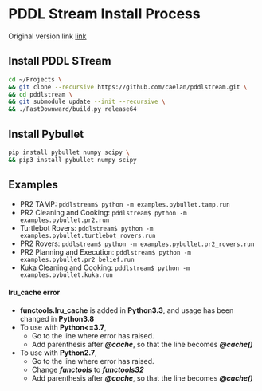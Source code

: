 # PDDL Stream Install Process

Original version link
[link](https://github.com/caelan/pddlstream.git)

## Install PDDL STream
```bash
cd ~/Projects \
&& git clone --recursive https://github.com/caelan/pddlstream.git \
&& cd pddlstream \
&& git submodule update --init --recursive \
&& ./FastDownward/build.py release64
```

## Install Pybullet
```bash
pip install pybullet numpy scipy \
&& pip3 install pybullet numpy scipy
```

## Examples
* PR2 TAMP: `pddlstream$ python -m examples.pybullet.tamp.run`
* PR2 Cleaning and Cooking: `pddlstream$ python -m examples.pybullet.pr2.run`
* Turtlebot Rovers: `pddlstream$ python -m examples.pybullet.turtlebot_rovers.run`
* PR2 Rovers: `pddlstream$ python -m examples.pybullet.pr2_rovers.run`
* PR2 Planning and Execution: `pddlstream$ python -m examples.pybullet.pr2_belief.run`
* Kuka Cleaning and Cooking: `pddlstream$ python -m examples.pybullet.kuka.run`

#### lru_cache error
* **functools.lru_cache** is added in **Python3.3**, and usage has been changed in **Python3.8**
* To use with **Python<=3.7**,
    * Go to the line where error has raised.
    * Add parenthesis after ***@cache***,  so that the line becomes ***@cache()***
* To use with **Python2.7**,
    * Go to the line where error has raised.
    * Change ***functools*** to ***functools32***
    * Add parenthesis after ***@cache***,  so that the line becomes ***@cache()***